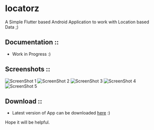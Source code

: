 # locatorz

A Simple Flutter based Android Application to work with Location based Data ;)

## Documentation ::

  - Work in Progress :)
  
## Screenshots :: 

  ![ScreenShot 1](https://github.com/itzmeanjan/locatorz/blob/master/Screenshot_20190324-222334.png)
  ![ScreenShot 2](https://github.com/itzmeanjan/locatorz/blob/master/Screenshot_20190324-222349.png)
  ![ScreenShot 3](https://github.com/itzmeanjan/locatorz/blob/master/Screenshot_20190324-222400.png)
  ![ScreenShot 4](https://github.com/itzmeanjan/locatorz/blob/master/Screenshot_20190324-222418.png)
  ![ScreenShot 5](https://github.com/itzmeanjan/locatorz/blob/master/Screenshot_20190324-222432.png)
  
  
## Download ::

  - Latest version of App can be downloaded [here](https://github.com/itzmeanjan/locatorz/blob/master/locatorz.apk) :)


Hope it will be helpful.
